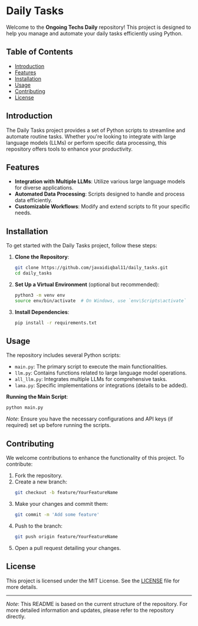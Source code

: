# Daily Tasks

Welcome to the **Ongoing Techs Daily** repository! This project is designed to help you manage and automate your daily tasks efficiently using Python.

## Table of Contents

- [Introduction](#introduction)
- [Features](#features)
- [Installation](#installation)
- [Usage](#usage)
- [Contributing](#contributing)
- [License](#license)

## Introduction

The Daily Tasks project provides a set of Python scripts to streamline and automate routine tasks. Whether you're looking to integrate with large language models (LLMs) or perform specific data processing, this repository offers tools to enhance your productivity.

## Features

- **Integration with Multiple LLMs**: Utilize various large language models for diverse applications.
- **Automated Data Processing**: Scripts designed to handle and process data efficiently.
- **Customizable Workflows**: Modify and extend scripts to fit your specific needs.

## Installation

To get started with the Daily Tasks project, follow these steps:

1. **Clone the Repository**:
   ```bash
   git clone https://github.com/javaidiqbal11/daily_tasks.git
   cd daily_tasks
   ```

2. **Set Up a Virtual Environment** (optional but recommended):
   ```bash
   python3 -m venv env
   source env/bin/activate  # On Windows, use `env\Scripts\activate`
   ```

3. **Install Dependencies**:
   ```bash
   pip install -r requirements.txt
   ```

## Usage

The repository includes several Python scripts:

- `main.py`: The primary script to execute the main functionalities.
- `llm.py`: Contains functions related to large language model operations.
- `all_llm.py`: Integrates multiple LLMs for comprehensive tasks.
- `lama.py`: Specific implementations or integrations (details to be added).

**Running the Main Script**:
```bash
python main.py
```

*Note*: Ensure you have the necessary configurations and API keys (if required) set up before running the scripts.

## Contributing

We welcome contributions to enhance the functionality of this project. To contribute:

1. Fork the repository.
2. Create a new branch:
   ```bash
   git checkout -b feature/YourFeatureName
   ```
3. Make your changes and commit them:
   ```bash
   git commit -m 'Add some feature'
   ```
4. Push to the branch:
   ```bash
   git push origin feature/YourFeatureName
   ```
5. Open a pull request detailing your changes.

## License

This project is licensed under the MIT License. See the [LICENSE](LICENSE) file for more details.

---

*Note*: This README is based on the current structure of the repository. For more detailed information and updates, please refer to the repository directly. 

